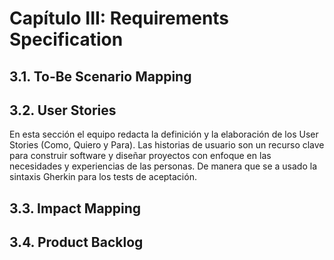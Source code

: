 # Capítulo III: Requirements Specification
## 3.1. To-Be Scenario Mapping

## 3.2. User Stories
En esta sección el equipo redacta la definición y la elaboración de los User Stories (Como, Quiero y Para). Las historias de usuario son un recurso clave para construir software y diseñar proyectos con enfoque en las necesidades y experiencias de las personas. De manera que se a usado la sintaxis Gherkin para los tests de aceptación.


## 3.3. Impact Mapping

## 3.4. Product Backlog
